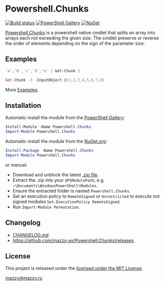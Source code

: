 # Powershell.Chunks

[project]:https://github.com/mazzy-ax/Powershell.Chunks
[license]:https://github.com/mazzy-ax/Powershell.Chunks/blob/master/LICENSE
[ps]:https://www.powershellgallery.com/packages/Powershell.Chunks
[nuget]:https://www.nuget.org/packages/mazzy.Powershell.Chunks
[appveyor]:https://ci.appveyor.com/project/mazzy-ax/powershell-chunks

[![Build status](https://ci.appveyor.com/api/projects/status/n1m7pwssqxnsxgth?svg=true)][appveyor]
[![PowerShell Gallery](https://img.shields.io/powershellgallery/dt/Powershell.Chunks.svg)][ps]
[![NuGet](https://buildstats.info/nuget/mazzy.Powershell.Chunks)][nuget]

[Powershell.Chunks][project] is a powershell native cmdlet that splits an array into arrays each not exceeding the given size.
The cmdlet preserve or reverse the order of elements depending on the sign of the parameter size.

## Examples

```powershell
'a','b','c','d','e' | Get-Chunk 2

Get-Chunk -3 -InputObject @(1,2,3,4,5,6,7,8)
```

More [Examples](Examples).

## Installation

Automatic install the module from the [PowerShell Gallery][ps]:

```powershell
Install-Module -Name Powershell.Chunks
Import-Module Powershell.Chunks
```

Automatic install the module from the [NuGet.org][nuget]:

```powershell
Install-Package -Name Powershell.Chunks
Import-Module Powershell.Chunks
```

or manual:

* Download and unblock the latest [.zip file](https://github.com/mazzy-ax/Powershell.Chunks/archive/master.zip).
* Extract the .zip into your `$PSModulePath`, e.g. `~\Documents\WindowsPowerShell\Modules`.
* Ensure the extracted folder is named `Powershell.Chunks`.
* Set an execution policy to `RemoteSigned` or `Unrestricted` to execute not signed modules `Set-ExecutionPolicy RemoteSigned`.
* Run `Import-Module Permutation`.

## Changelog

* [CHANGELOG.md](CHANGELOG.md)
* <https://github.com/mazzy-ax/Powershell.Chunks/releases>.

## License

This project is released under the [licensed under the MIT License][license].

<mazzy@mazzy.ru>